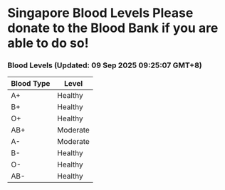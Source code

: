 Singapore Blood Levels
 Please donate to the Blood Bank if you are able to do so!
================================================================================================================================

### Blood Levels (Updated: 09 Sep 2025 09:25:07 GMT+8)
| Blood Type | Level     |
|------------|-----------|
| A+     | Healthy |
| B+     | Healthy |
| O+     | Healthy |
| AB+     | Moderate |
| A-     | Moderate |
| B-     | Healthy |
| O-     | Healthy |
| AB-     | Healthy |

